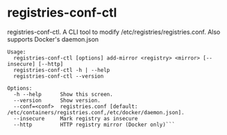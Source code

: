 # registries-conf-ctl

registries-conf-ctl. A CLI tool to modify
/etc/registries/registries.conf. Also supports Docker's daemon.json

```
Usage:
  registries-conf-ctl [options] add-mirror <registry> <mirror> [--insecure] [--http]
  registries-conf-ctl -h | --help
  registries-conf-ctl --version

Options:
  -h --help      Show this screen.
  --version      Show version.
  --conf=<conf>  registries.conf [default: /etc/containers/registries.conf,/etc/docker/daemon.json].
  --insecure     Mark registry as insecure
  --http         HTTP registry mirror (Docker only)```
